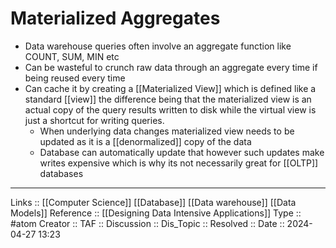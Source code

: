 # Materialized Aggregates

- Data warehouse queries often involve an aggregate function like COUNT, SUM, MIN etc
- Can be wasteful to crunch raw data through an aggregate every time if being reused every time 
- Can cache it by creating a [[Materialized View]] which is defined like a standard [[view]] the difference being that the materialized view is an actual copy of the query results written to disk while the virtual view is just a shortcut for writing queries.
	- When underlying data changes materialized view needs to be updated as it is a [[denormalized]] copy of the data
	- Database can automatically update that however such updates make writes expensive which is why its not necessarily great for [[OLTP]] databases

---
Links :: [[Computer Science]] [[Database]] [[Data warehouse]] [[Data Models]]
Reference :: [[Designing Data Intensive Applications]]
Type :: #atom
Creator ::
TAF ::
Discussion ::
Dis_Topic :: 
Resolved ::
Date :: 2024-04-27 13:23
